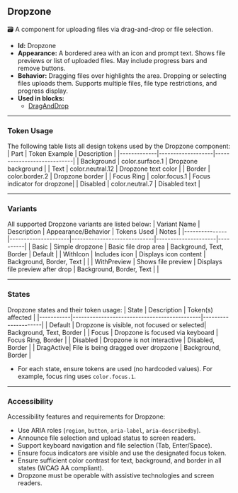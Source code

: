 ## Dropzone
🗃️ A component for uploading files via drag-and-drop or file selection.
- **Id:** Dropzone
- **Appearance:** A bordered area with an icon and prompt text. Shows file previews or list of uploaded files. May include progress bars and remove buttons.
- **Behavior:** Dragging files over highlights the area. Dropping or selecting files uploads them. Supports multiple files, file type restrictions, and progress display.
- **Used in blocks:**
  - [DragAndDrop](../blocks/DragAndDrop.md)

---

### Token Usage
The following table lists all design tokens used by the Dropzone component:
| Part        | Token Example      | Description                |
|-------------|-------------------|----------------------------|
| Background  | color.surface.1   | Dropzone background        |
| Text        | color.neutral.12  | Dropzone text color        |
| Border      | color.border.2    | Dropzone border            |
| Focus Ring  | color.focus.1     | Focus indicator for dropzone|
| Disabled    | color.neutral.7   | Disabled text              |

---

### Variants
All supported Dropzone variants are listed below:
| Variant Name   | Description         | Appearance/Behavior         | Tokens Used         | Notes    |
|---------------|---------------------|-----------------------------|---------------------|----------|
| Basic         | Simple dropzone     | Basic file drop area        | Background, Text, Border   | Default  |
| WithIcon      | Includes icon       | Displays icon content       | Background, Border, Text   |          |
| WithPreview   | Shows file preview  | Displays file preview after drop | Background, Border, Text   |          |

---

### States
Dropzone states and their token usage:
| State     | Description                                 | Token(s) affected   |
|-----------|---------------------------------------------|---------------------|
| Default   | Dropzone is visible, not focused or selected| Background, Text, Border    |
| Focus     | Dropzone is focused via keyboard            | Focus Ring, Border          |
| Disabled  | Dropzone is not interactive                 | Disabled, Border            |
| DragActive| File is being dragged over dropzone         | Background, Border          |

- For each state, ensure tokens are used (no hardcoded values). For example, focus ring uses `color.focus.1`.

---

### Accessibility
Accessibility features and requirements for Dropzone:
- Use ARIA roles (`region`, `button`, `aria-label`, `aria-describedby`).
- Announce file selection and upload status to screen readers.
- Support keyboard navigation and file selection (Tab, Enter/Space).
- Ensure focus indicators are visible and use the designated focus token.
- Ensure sufficient color contrast for text, background, and border in all states (WCAG AA compliant).
- Dropzone must be operable with assistive technologies and screen readers.
